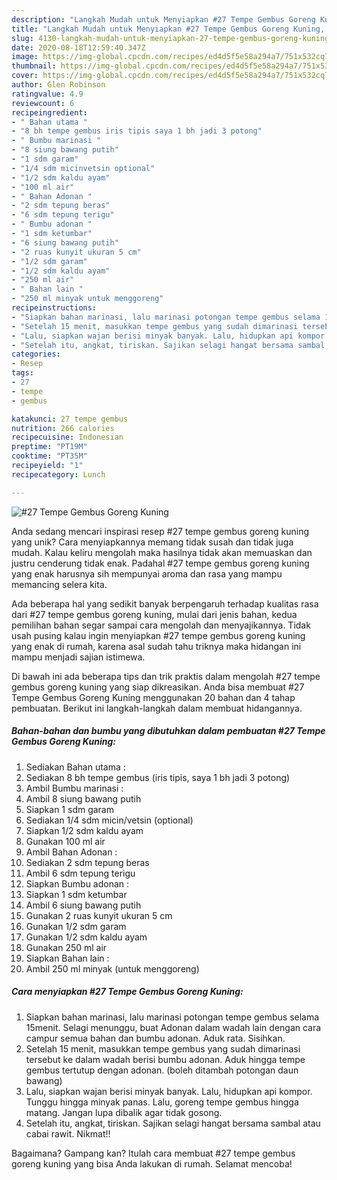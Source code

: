 ```yaml
---
description: "Langkah Mudah untuk Menyiapkan #27 Tempe Gembus Goreng Kuning, Lezat Sekali"
title: "Langkah Mudah untuk Menyiapkan #27 Tempe Gembus Goreng Kuning, Lezat Sekali"
slug: 4130-langkah-mudah-untuk-menyiapkan-27-tempe-gembus-goreng-kuning-lezat-sekali
date: 2020-08-18T12:59:40.347Z
image: https://img-global.cpcdn.com/recipes/ed4d5f5e58a294a7/751x532cq70/27-tempe-gembus-goreng-kuning-foto-resep-utama.jpg
thumbnail: https://img-global.cpcdn.com/recipes/ed4d5f5e58a294a7/751x532cq70/27-tempe-gembus-goreng-kuning-foto-resep-utama.jpg
cover: https://img-global.cpcdn.com/recipes/ed4d5f5e58a294a7/751x532cq70/27-tempe-gembus-goreng-kuning-foto-resep-utama.jpg
author: Glen Robinson
ratingvalue: 4.9
reviewcount: 6
recipeingredient:
- " Bahan utama "
- "8 bh tempe gembus iris tipis saya 1 bh jadi 3 potong"
- " Bumbu marinasi "
- "8 siung bawang putih"
- "1 sdm garam"
- "1/4 sdm micinvetsin optional"
- "1/2 sdm kaldu ayam"
- "100 ml air"
- " Bahan Adonan "
- "2 sdm tepung beras"
- "6 sdm tepung terigu"
- " Bumbu adonan "
- "1 sdm ketumbar"
- "6 siung bawang putih"
- "2 ruas kunyit ukuran 5 cm"
- "1/2 sdm garam"
- "1/2 sdm kaldu ayam"
- "250 ml air"
- " Bahan lain "
- "250 ml minyak untuk menggoreng"
recipeinstructions:
- "Siapkan bahan marinasi, lalu marinasi potongan tempe gembus selama 15menit. Selagi menunggu, buat Adonan dalam wadah lain dengan cara campur semua bahan dan bumbu adonan. Aduk rata. Sisihkan."
- "Setelah 15 menit, masukkan tempe gembus yang sudah dimarinasi tersebut ke dalam wadah berisi bumbu adonan. Aduk hingga tempe gembus tertutup dengan adonan. (boleh ditambah potongan daun bawang)"
- "Lalu, siapkan wajan berisi minyak banyak. Lalu, hidupkan api kompor. Tunggu hingga minyak panas. Lalu, goreng tempe gembus hingga matang. Jangan lupa dibalik agar tidak gosong."
- "Setelah itu, angkat, tiriskan. Sajikan selagi hangat bersama sambal atau cabai rawit. Nikmat!!"
categories:
- Resep
tags:
- 27
- tempe
- gembus

katakunci: 27 tempe gembus 
nutrition: 266 calories
recipecuisine: Indonesian
preptime: "PT19M"
cooktime: "PT35M"
recipeyield: "1"
recipecategory: Lunch

---
```



![#27 Tempe Gembus Goreng Kuning](https://img-global.cpcdn.com/recipes/ed4d5f5e58a294a7/751x532cq70/27-tempe-gembus-goreng-kuning-foto-resep-utama.jpg)

Anda sedang mencari inspirasi resep #27 tempe gembus goreng kuning yang unik? Cara menyiapkannya memang tidak susah dan tidak juga mudah. Kalau keliru mengolah maka hasilnya tidak akan memuaskan dan justru cenderung tidak enak. Padahal #27 tempe gembus goreng kuning yang enak harusnya sih mempunyai aroma dan rasa yang mampu memancing selera kita.



Ada beberapa hal yang sedikit banyak berpengaruh terhadap kualitas rasa dari #27 tempe gembus goreng kuning, mulai dari jenis bahan, kedua pemilihan bahan segar sampai cara mengolah dan menyajikannya. Tidak usah pusing kalau ingin menyiapkan #27 tempe gembus goreng kuning yang enak di rumah, karena asal sudah tahu triknya maka hidangan ini mampu menjadi sajian istimewa.


Di bawah ini ada beberapa tips dan trik praktis dalam mengolah #27 tempe gembus goreng kuning yang siap dikreasikan. Anda bisa membuat #27 Tempe Gembus Goreng Kuning menggunakan 20 bahan dan 4 tahap pembuatan. Berikut ini langkah-langkah dalam membuat hidangannya.

<!--inarticleads1-->

##### Bahan-bahan dan bumbu yang dibutuhkan dalam pembuatan #27 Tempe Gembus Goreng Kuning:

1. Sediakan  Bahan utama :
1. Sediakan 8 bh tempe gembus (iris tipis, saya 1 bh jadi 3 potong)
1. Ambil  Bumbu marinasi :
1. Ambil 8 siung bawang putih
1. Siapkan 1 sdm garam
1. Sediakan 1/4 sdm micin/vetsin (optional)
1. Siapkan 1/2 sdm kaldu ayam
1. Gunakan 100 ml air
1. Ambil  Bahan Adonan :
1. Sediakan 2 sdm tepung beras
1. Ambil 6 sdm tepung terigu
1. Siapkan  Bumbu adonan :
1. Siapkan 1 sdm ketumbar
1. Ambil 6 siung bawang putih
1. Gunakan 2 ruas kunyit ukuran 5 cm
1. Gunakan 1/2 sdm garam
1. Gunakan 1/2 sdm kaldu ayam
1. Gunakan 250 ml air
1. Siapkan  Bahan lain :
1. Ambil 250 ml minyak (untuk menggoreng)




<!--inarticleads2-->

##### Cara menyiapkan #27 Tempe Gembus Goreng Kuning:

1. Siapkan bahan marinasi, lalu marinasi potongan tempe gembus selama 15menit. Selagi menunggu, buat Adonan dalam wadah lain dengan cara campur semua bahan dan bumbu adonan. Aduk rata. Sisihkan.
1. Setelah 15 menit, masukkan tempe gembus yang sudah dimarinasi tersebut ke dalam wadah berisi bumbu adonan. Aduk hingga tempe gembus tertutup dengan adonan. (boleh ditambah potongan daun bawang)
1. Lalu, siapkan wajan berisi minyak banyak. Lalu, hidupkan api kompor. Tunggu hingga minyak panas. Lalu, goreng tempe gembus hingga matang. Jangan lupa dibalik agar tidak gosong.
1. Setelah itu, angkat, tiriskan. Sajikan selagi hangat bersama sambal atau cabai rawit. Nikmat!!




Bagaimana? Gampang kan? Itulah cara membuat #27 tempe gembus goreng kuning yang bisa Anda lakukan di rumah. Selamat mencoba!
